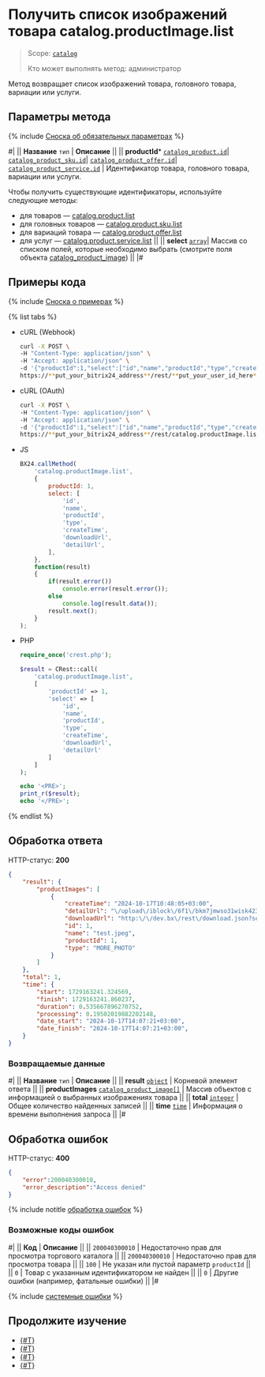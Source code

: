 # Получить список изображений товара catalog.productImage.list

> Scope: [`catalog`](../../scopes/permissions.md)
>
> Кто может выполнять метод: администратор

Метод возвращает список изображений товара, головного товара, вариации или услуги.

## Параметры метода

{% include [Сноска об обязательных параметрах](../../../_includes/required.md) %}

#|
|| **Название**
`тип` | **Описание** ||
|| **productId***
[`catalog_product.id`](../data-types.md#catalog_product)\|
[`catalog_product_sku.id`](../data-types.md#catalog_product_sku)\|
[`catalog_product_offer.id`](../data-types.md#catalog_product_offer)\|
[`catalog_product_service.id`](../data-types.md#catalog_product_service) | Идентификатор товара, головного товара, вариации или услуги.

Чтобы получить существующие идентификаторы, используйте следующие методы:
- для товаров — [catalog.product.list](../product/catalog-product-list.md)
- для головных товаров — [catalog.product.sku.list](../product/sku/catalog-product-sku-list.md)
- для вариаций товара — [catalog.product.offer.list](../product/offer/catalog-product-offer-list.md)
- для услуг — [catalog.product.service.list](../product/service/catalog-product-service-list.md)
||
|| **select** 
[`array`](../../data-types.md)| Массив со списком полей, которые необходимо выбрать (смотрите поля объекта [catalog_product_image](../data-types.md#catalog_product_image)) ||
|#

## Примеры кода

{% include [Сноска о примерах](../../../_includes/examples.md) %}

{% list tabs %}

- cURL (Webhook)

    ```bash
    curl -X POST \
    -H "Content-Type: application/json" \
    -H "Accept: application/json" \
    -d '{"productId":1,"select":["id","name","productId","type","createTime","downloadUrl","detailUrl"]}' \
    https://**put_your_bitrix24_address**/rest/**put_your_user_id_here**/**put_your_webbhook_here**/catalog.productImage.list
    ```

- cURL (OAuth)

    ```bash
    curl -X POST \
    -H "Content-Type: application/json" \
    -H "Accept: application/json" \
    -d '{"productId":1,"select":["id","name","productId","type","createTime","downloadUrl","detailUrl"],"auth":"**put_access_token_here**"}' \
    https://**put_your_bitrix24_address**/rest/catalog.productImage.list
    ```

- JS

    ```js
    BX24.callMethod(
        'catalog.productImage.list',
        {
            productId: 1,
            select: [
                'id',
                'name',
                'productId',
                'type',
                'createTime',
                'downloadUrl',
                'detailUrl',
            ],
        },
        function(result)
        {
            if(result.error())
                console.error(result.error());
            else
                console.log(result.data());
            result.next();
        }
    );
    ```

- PHP

    ```php
    require_once('crest.php');

    $result = CRest::call(
        'catalog.productImage.list',
        [
            'productId' => 1,
            'select' => [
                'id',
                'name',
                'productId',
                'type',
                'createTime',
                'downloadUrl',
                'detailUrl'
            ]
        ]
    );

    echo '<PRE>';
    print_r($result);
    echo '</PRE>';
    ```

{% endlist %}

## Обработка ответа

HTTP-статус: **200**

```json
{
    "result": {
        "productImages": [
            {
                "createTime": "2024-10-17T10:48:05+03:00",
                "detailUrl": "\/upload\/iblock\/6f1\/bkm7jmwso31wisk423gtp28iagy2e8v0\/test.jpeg",
                "downloadUrl": "http:\/\/dev.bx\/rest\/download.json?sessid=ae1ada0e5c85babd18ce4af4c702d1d9\u0026token=catalog%7CaWQ9NzY1MSZfPTEzSk9hR2tKNHBRY1I2cFBPNjhvaTFHNTNiYjVsVmdx%7CImRvd25sb2FkfGNhdGFsb2d8YVdROU56WTFNU1pmUFRFelNrOWhSMnRLTkhCUlkxSTJjRkJQTmpodmFURkhOVE5pWWpWc1ZtZHh8YWUxYWRhMGU1Yzg1YmFiZDE4Y2U0YWY0YzcwMmQxZDki.iC0Yzi9feK8V1Zr0WSlp5GZpcmD0osnJGHN%2FZL%2FkQI4%3D",
                "id": 1,
                "name": "test.jpeg",
                "productId": 1,
                "type": "MORE_PHOTO"
            }
        ]
    },
    "total": 1,
    "time": {
        "start": 1729163241.324569,
        "finish": 1729163241.860237,
        "duration": 0.535667896270752,
        "processing": 0.19502019882202148,
        "date_start": "2024-10-17T14:07:21+03:00",
        "date_finish": "2024-10-17T14:07:21+03:00",
    }
}
```

### Возвращаемые данные

#|
|| **Название**
`тип` | **Описание** ||
|| **result**
[`object`](../../data-types.md) | Корневой элемент ответа ||
|| **productImages**
[`catalog_product_image[]`](../data-types.md#catalog_product_image) | Массив объектов с информацией о выбранных изображениях товара ||
|| **total**
[`integer`](../../data-types.md#time) | Общее количество найденных записей ||
|| **time**
[`time`](../../data-types.md#time) | Информация о времени выполнения запроса ||
|#

## Обработка ошибок

HTTP-статус: **400**

```json
{
    "error":200040300010,
    "error_description":"Access denied"
}
```

{% include notitle [обработка ошибок](../../../_includes/error-info.md) %}

### Возможные коды ошибок

#|
|| **Код** | **Описание** ||
|| `200040300010` | Недостаточно прав для просмотра торгового каталога
||
|| `200040300010` | Недостаточно прав для просмотра товара
|| 
|| `100` | Не указан или пустой параметр `productId`
|| 
|| `0` | Товар с указанным идентификатором не найден
|| 
|| `0` | Другие ошибки (например, фатальные ошибки)
|| 
|#

{% include [системные ошибки](../../../_includes/system-errors.md) %}

## Продолжите изучение 

- [{#T}](./catalog-product-image-add.md)
- [{#T}](./catalog-product-image-get.md)
- [{#T}](./catalog-product-image-delete.md)
- [{#T}](./catalog-product-image-get-fields.md)